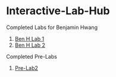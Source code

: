 # Interactive-Lab-Hub

Completed Labs for Benjamin Hwang

1. [Ben H Lab 1](https://github.com/bhwan1118/IDD-Fa18-Lab1/blob/master/README.md)
2. [Ben H Lab 2](https://github.com/bhwan1118/IDD-Fa18-Lab2/blob/master/README.md)

Completed Pre-Labs
1. [Pre-Lab2]()
